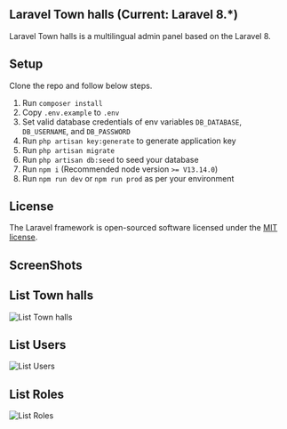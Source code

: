 ## Laravel Town halls (Current: Laravel 8.*)

Laravel Town halls is a multilingual admin panel based on the Laravel 8.

## Setup

Clone the repo and follow below steps.
1. Run `composer install`
2. Copy `.env.example` to `.env`
3. Set valid database credentials of env variables `DB_DATABASE`, `DB_USERNAME`, and `DB_PASSWORD`
4. Run `php artisan key:generate` to generate application key
5. Run `php artisan migrate`
7. Run `php artisan db:seed` to seed your database
8. Run `npm i` (Recommended node version `>= V13.14.0`)
9. Run `npm run dev` or `npm run prod` as per your environment

## License

The Laravel framework is open-sourced software licensed under the [MIT license](https://opensource.org/licenses/MIT).

## ScreenShots

## List Town halls

![List Town halls](https://user-images.githubusercontent.com/53783920/180729710-95f36cb7-e2fe-44a3-bef3-e530c5c5e6b5.png)

## List Users

![List Users](https://user-images.githubusercontent.com/53783920/180729760-3afe2884-0d70-464e-bf7f-97fb145e23e9.png)

## List Roles

![List Roles](https://user-images.githubusercontent.com/53783920/180729850-5c903b21-c161-47b8-995d-9deb94957e03.png)
